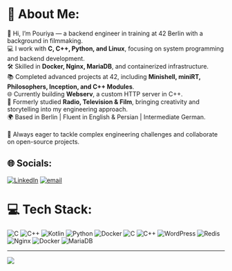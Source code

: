 # 💫 About Me:
👋 Hi, I’m Pouriya — a backend engineer in training at 42 Berlin with a background in filmmaking.  <br>💻 I work with **C, C++, Python, and Linux**, focusing on system programming and backend development.  <br>🛠️ Skilled in **Docker, Nginx, MariaDB**, and containerized infrastructure.  <br>📚 Completed advanced projects at 42, including **Minishell, miniRT, Philosophers, Inception, and C++ Modules**.  <br>🌐 Currently building **Webserv**, a custom HTTP server in C++.  <br>🎥 Formerly studied **Radio, Television & Film**, bringing creativity and storytelling into my engineering approach.  <br>🌍 Based in Berlin | Fluent in English & Persian | Intermediate German.  <br><br>🚀 Always eager to tackle complex engineering challenges and collaborate on open-source projects.  <br>


## 🌐 Socials:
[![LinkedIn](https://img.shields.io/badge/LinkedIn-%230077B5.svg?logo=linkedin&logoColor=white)](https://linkedin.com/in/www.linkedin.com/in/pouriya-pourbahrami) [![email](https://img.shields.io/badge/Email-D14836?logo=gmail&logoColor=white)](mailto:pouriya.pourbahrami@gmail.com) 

# 💻 Tech Stack:
![C](https://img.shields.io/badge/c-%2300599C.svg?style=for-the-badge&logo=c&logoColor=white) ![C++](https://img.shields.io/badge/c++-%2300599C.svg?style=for-the-badge&logo=c%2B%2B&logoColor=white) ![Kotlin](https://img.shields.io/badge/kotlin-%237F52FF.svg?style=for-the-badge&logo=kotlin&logoColor=white) ![Python](https://img.shields.io/badge/python-3670A0?style=for-the-badge&logo=python&logoColor=ffdd54) ![Docker](https://img.shields.io/badge/docker-%230db7ed.svg?style=for-the-badge&logo=docker&logoColor=white) ![C](https://img.shields.io/badge/c-%2300599C.svg?style=for-the-badge&logo=c&logoColor=white) ![C++](https://img.shields.io/badge/c++-%2300599C.svg?style=for-the-badge&logo=c%2B%2B&logoColor=white) ![WordPress](https://img.shields.io/badge/WordPress-%23117AC9.svg?style=for-the-badge&logo=WordPress&logoColor=white) ![Redis](https://img.shields.io/badge/redis-%23DD0031.svg?style=for-the-badge&logo=redis&logoColor=white) ![Nginx](https://img.shields.io/badge/nginx-%23009639.svg?style=for-the-badge&logo=nginx&logoColor=white) ![Docker](https://img.shields.io/badge/docker-%230db7ed.svg?style=for-the-badge&logo=docker&logoColor=white) ![MariaDB](https://img.shields.io/badge/MariaDB-003545?style=for-the-badge&logo=mariadb&logoColor=white)

---
[![](https://visitcount.itsvg.in/api?id=pourist&icon=0&color=0)](https://visitcount.itsvg.in)

<!-- Proudly created with GPRM ( https://gprm.itsvg.in ) -->
